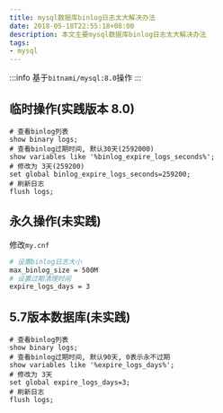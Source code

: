 ```yaml
---
title: mysql数据库binlog日志太大解决办法
date: 2018-05-18T22:55:18+08:00
description: 本文主要mysql数据库binlog日志太大解决办法
tags:
- mysql
---
```


<!-- truncate -->

:::info
基于`bitnami/mysql:8.0`操作
:::

## 临时操作(实践版本 8.0)

```mysql
# 查看binlog列表
show binary logs;
# 查看binlog过期时间, 默认30天(2592000)
show variables like '%binlog_expire_logs_seconds%';
# 修改为 3天(259200)
set global binlog_expire_logs_seconds=259200;
# 刷新日志
flush logs;
```

## 永久操作(未实践)

修改`my.cnf`

```bash
# 设置binlog日志大小
max_binlog_size = 500M
# 设置过期清理时间
expire_logs_days = 3
```

## 5.7版本数据库(未实践)

```mysql
# 查看binlog列表
show binary logs;
# 查看binlog过期时间, 默认90天, 0表示永不过期
show variables like '%expire_logs_days%';
# 修改为 3天
set global expire_logs_days=3;
# 刷新日志
flush logs;
```
